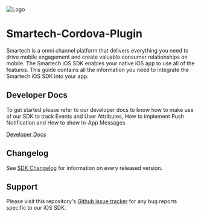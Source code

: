 ![Logo](https://netcorecloud.com/wp-content/themes/netcoretheme/assets/images/netcore-logo-main.svg)
# Smartech-Cordova-Plugin
Smartech is a omni channel platform that delivers everything you need to drive mobile engagement and create valuable consumer relationships on mobile. The Smartech iOS SDK enables your native iOS app to use all of the features. This guide contains all the information you need to integrate the Smartech iOS SDK into your app.

## Developer Docs
To get started please refer to our developer docs to know how to make use of our SDK to track Events and User Attributes, How to implement Push Notification and How to show In-App Messages.

[Developer Docs](https://cedocs.netcorecloud.com/docs/cordova-sdk-integration-v3)

## Changelog
See [SDK Changelog](https://cedocs.netcorecloud.com/docs/cordova-sdk-integration-v3) for information on every released version.

## Support
Please visit this repository's [Github issue tracker](https://github.com/NetcoreSolutions/Smartech-Cordova-Plugin/issues) for any bug reports specific to our iOS SDK.